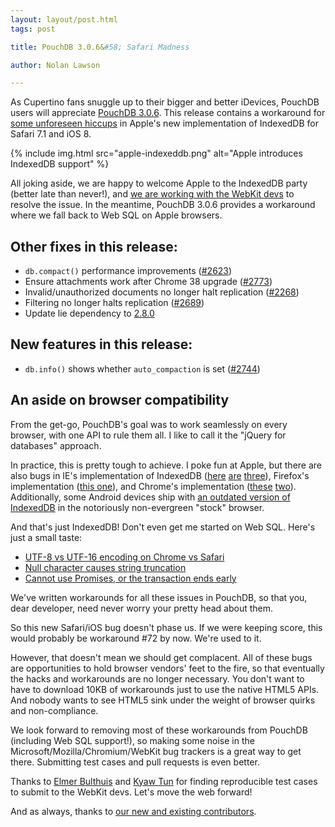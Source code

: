 ```yaml
---
layout: layout/post.html
tags: post

title: PouchDB 3.0.6&#58; Safari Madness

author: Nolan Lawson

---
```


As Cupertino fans snuggle up to their bigger and better iDevices, PouchDB users will appreciate [PouchDB 3.0.6](https://github.com/pouchdb/pouchdb/releases/tag/3.0.6). This release contains a workaround for [some unforeseen hiccups](https://github.com/pouchdb/pouchdb/issues/2533) in Apple's new implementation of IndexedDB for Safari 7.1 and iOS 8.

{% include img.html src="apple-indexeddb.png" alt="Apple introduces IndexedDB support" %}

All joking aside, we are happy to welcome Apple to the IndexedDB party (better late than never!), and [we are working with the WebKit devs](https://bugs.webkit.org/show_bug.cgi?id=136888) to resolve the issue. In the meantime, PouchDB 3.0.6 provides a workaround where we fall back to Web SQL on Apple browsers.

Other fixes in this release:
------

* `db.compact()` performance improvements ([#2623](https://github.com/pouchdb/pouchdb/pull/2623))
* Ensure attachments work after Chrome 38 upgrade ([#2773](https://github.com/pouchdb/pouchdb/issues/2773))
* Invalid/unauthorized documents no longer halt replication ([#2268](https://github.com/pouchdb/pouchdb/issues/2268))
* Filtering no longer halts replication ([#2689](https://github.com/pouchdb/pouchdb/issues/2689))
* Update lie dependency to [2.8.0](https://github.com/calvinmetcalf/lie/releases/tag/2.8.0)

New features in this release:
--------

* `db.info()` shows whether `auto_compaction` is set ([#2744](https://github.com/pouchdb/pouchdb/issues/2744))

An aside on browser compatibility
--------

From the get-go, PouchDB's goal was to work seamlessly on every browser, with one API to rule them all. I like to call it the "jQuery for databases" approach.

In practice, this is pretty tough to achieve. I poke fun at Apple, but there are also bugs in IE's implementation of IndexedDB ([here](https://connect.microsoft.com/IE/feedbackdetail/view/866495) [are](https://connect.microsoft.com/IE/feedbackdetail/view/866489) [three](https://connect.microsoft.com/IE/feedbackdetail/view/866474)), Firefox's implementation ([this one](https://bugzilla.mozilla.org/show_bug.cgi?id=701634)), and Chrome's implementation ([these](https://code.google.com/p/chromium/issues/detail?id=408120) [two](https://code.google.com/p/chromium/issues/detail?id=108012)). Additionally, some Android devices ship with [an outdated version of IndexedDB](https://github.com/pouchdb/pouchdb/issues/1207) in the notoriously non-evergreen "stock" browser.

And that's just IndexedDB! Don't even get me started on Web SQL. Here's just a small taste:

 * [UTF-8 vs UTF-16 encoding on Chrome vs Safari](https://github.com/pouchdb/pouchdb/pull/1733#issuecomment-38723096)
 * [Null character causes string truncation](https://github.com/pouchdb/pouchdb/pull/1731#issuecomment-38622342)
 * [Cannot use Promises, or the transaction ends early](https://github.com/pouchdb/pouchdb/pull/2536#issuecomment-50435837)

We've written workarounds for all these issues in PouchDB, so that you, dear developer, need never worry your pretty head about them.

So this new Safari/iOS bug doesn't phase us. If we were keeping score, this would probably be workaround #72 by now. We're used to it.

However, that doesn't mean we should get complacent. All of these bugs are opportunities to hold browser vendors' feet to the fire, so that eventually the hacks and workarounds are no longer necessary. You don't want to have to download 10KB of workarounds just to use the native HTML5 APIs. And nobody wants to see HTML5 sink under the weight of browser quirks and non-compliance.

We look forward to removing most of these workarounds from PouchDB (including Web SQL support!), so making some noise in the Microsoft/Mozilla/Chromium/WebKit bug trackers is a great way to get there. Submitting test cases and pull requests is even better.

Thanks to [Elmer Bulthuis](https://github.com/elmerbulthuis) and [Kyaw Tun](https://github.com/yathit) for finding reproducible test cases to submit to the WebKit devs. Let's move the web forward!

And as always, thanks to [our new and existing contributors](https://github.com/pouchdb/pouchdb/graphs/contributors).
